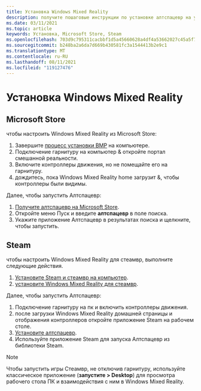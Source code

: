 ```yaml
---
title: Установка Windows Mixed Reality
description: получите пошаговые инструкции по установке алтспацевр на устройство Windows Mixed Reality из магазинов майкрософт или Steam.
ms.date: 03/11/2021
ms.topic: article
keywords: Установка, Microsoft Store, Steam
ms.openlocfilehash: 703d9c795311cacbbf1d5a45660628a4df4a53662027c45a5f7a9ae400c36d2c
ms.sourcegitcommit: b248ba2a6da7d669b430581fc3a1544413b2e9c1
ms.translationtype: MT
ms.contentlocale: ru-RU
ms.lasthandoff: 08/11/2021
ms.locfileid: "119127476"
---
```

# <a name="windows-mixed-reality-installation"></a>Установка Windows Mixed Reality

## <a name="microsoft-store"></a>Microsoft Store

чтобы настроить Windows Mixed Reality из Microsoft Store:
1. Завершите [процесс установки ВМР](https://docs.microsoft.com/windows/mixed-reality/enthusiast-guide/set-up-windows-mixed-reality) на компьютере.
2. Подключение гарнитуру на компьютер & откройте портал смешанной реальности.
3. Включите контроллеры движения, но не помещайте его на гарнитуру.
4. дождитесь, пока Windows Mixed Reality home загрузит &, чтобы контроллеры были видимы.

Далее, чтобы запустить Алтспацевр:
1. [Получите алтспацевр на Microsoft Store](https://www.microsoft.com/p/altspacevr/9nvr7mn2fchq).
2. Откройте меню Пуск и введите **алтспацевр** в поле поиска.
3. Укажите приложение Алтспацевр в результатах поиска и щелкните, чтобы запустить.

## <a name="steam"></a>Steam

чтобы настроить Windows Mixed Reality для стеамвр, выполните следующие действия.
1. [Установите Steam и стеамвр на компьютер](https://support.steampowered.com/kb_article.php?ref=5608-UPAH-6427).
2. [установите Windows Mixed Reality для стеамвр](http://store.steampowered.com/app/719950/Windows_Mixed_Reality_SteamVR_preview/).

Далее, чтобы запустить Алтспацевр:
1. Подключение гарнитуру на пк и включить контроллеры движения.
2. после загрузки Windows Mixed Reality домашней страницы и отображения контроллеров откройте приложение Steam на рабочем столе.
3. [Установите алтспацевр](https://store.steampowered.com/app/407060/AltspaceVR/).
4. Используйте приложение Steam для запуска Алтспацевр из библиотеки Steam.

> [!NOTE]
> Чтобы запустить игры Стеамвр, не отключив гарнитуру, используйте классическое приложение (**запустите > Desktop**) для просмотра рабочего стола ПК и взаимодействия с ним в Windows Mixed Reality.